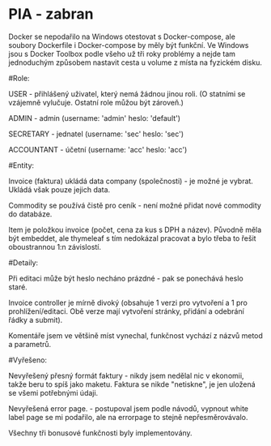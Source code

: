 # PIA - zabran

Docker se nepodařilo na Windows otestovat s Docker-compose, ale soubory Dockerfile i Docker-compose by měly být funkční. Ve Windows jsou s Docker Toolbox podle všeho už tři roky problémy a nejde tam jednoduchým způsobem nastavit cesta u volume z místa na fyzickém disku.

#Role: 

USER - přihlášený uživatel, který nemá žádnou jinou roli. (O statními se vzájemně vylučuje. Ostatní role můžou být zároveň.)

ADMIN - admin (username: 'admin' heslo: 'default')

SECRETARY - jednatel (username: 'sec' heslo: 'sec')

ACCOUNTANT - účetní (username: 'acc' heslo: 'acc')

#Entity:

Invoice (faktura) ukládá data company (společnosti) - je možné je vybrat. Ukládá však pouze jejich data.

Commodity se používá čistě pro ceník - není možné přidat nové commodity do databáze.

Item je položkou invoice (počet, cena za kus s DPH a název). Původně měla být embeddet, ale thymeleaf s tím nedokázal pracovat a bylo třeba to řešit oboustrannou 1:n závislostí.

#Detaily:

Při editaci může být heslo necháno prázdné - pak se ponechává heslo staré.

Invoice controller je mírně divoký (obsahuje 1 verzi pro vytvoření a 1 pro prohlížení/editaci. Obě verze mají vytvoření stránky, přidání a odebrání řádky a submit).

Komentáře jsem ve většině míst vynechal, funkčnost vychází z názvů metod a parametrů.

#Vyřešeno:

Nevyřešený přesný formát faktury - nikdy jsem nedělal nic v ekonomii, takže beru to spíš jako maketu. Faktura se nikde "netiskne", je jen uložená se všemi potřebnými údaji.

Nevyřešená error page. - postupoval jsem podle návodů, vypnout white label page se mi podařilo, ale na errorpage to stejně nepřesměrovávalo.

Všechny tři bonusové funkčnosti byly implementovány.

